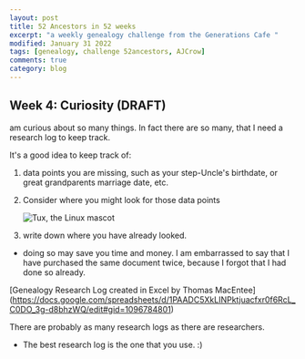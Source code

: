 ```yaml
---
layout: post
title: 52 Ancestors in 52 weeks
excerpt: "a weekly genealogy challenge from the Generations Cafe "
modified: January 31 2022
tags: [genealogy, challenge 52ancestors, AJCrow]
comments: true
category: blog
---
```


## Week 4: Curiosity (DRAFT)
am curious about so many things.
In fact there are so many, that I need a research log to keep track.  

It's a good idea to keep track of:
1. data points you are missing, such as your step-Uncle's birthdate, or great grandparents marriage date, etc.
2. Consider where you might look for those data points

    ![Tux, the Linux mascot](/assets/images/tux.png)

3. write down where you have already looked.
  - doing so may save you time and money. I am embarrassed to say that I have purchased the same document twice, because I forgot that I had done so already.

[Genealogy Research Log created in Excel by Thomas MacEntee]
(https://docs.google.com/spreadsheets/d/1PAADC5XkLINPktjuacfxr0f6RcL_C0DO_3g-d8bhzWQ/edit#gid=1096784801)

There are probably as many research logs as there are researchers.
- The best research log is the one that you use. :)
